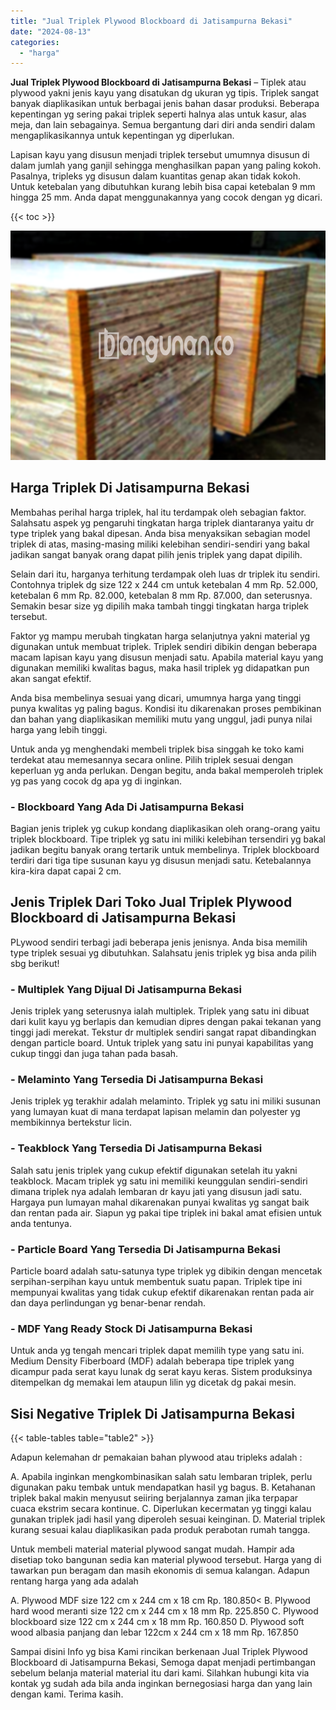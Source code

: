 ```yaml
---
title: "Jual Triplek Plywood Blockboard di Jatisampurna Bekasi"
date: "2024-08-13"
categories: 
  - "harga"
---
```


**Jual Triplek Plywood Blockboard di Jatisampurna Bekasi** – Tiplek atau plywood yakni jenis kayu yang disatukan dg ukuran yg tipis. Triplek sangat banyak diaplikasikan untuk berbagai jenis bahan dasar produksi. Beberapa kepentingan yg sering pakai triplek seperti halnya alas untuk kasur, alas meja, dan lain sebagainya. Semua bergantung dari diri anda sendiri dalam mengaplikasikannya untuk kepentingan yg diperlukan.

Lapisan kayu yang disusun menjadi triplek tersebut umumnya disusun di dalam jumlah yang ganjil sehingga menghasilkan papan yang paling kokoh. Pasalnya, tripleks yg disusun dalam kuantitas genap akan tidak kokoh. Untuk ketebalan yang dibutuhkan kurang lebih bisa capai ketebalan 9 mm hingga 25 mm. Anda dapat menggunakannya yang cocok dengan yg dicari.

{{< toc >}}

![Jual Triplek Plywood Blockboard di Jatisampurna Bekasi](/images/jual-triplek-murah-23.png)

## Harga Triplek Di Jatisampurna Bekasi

Membahas perihal harga triplek, hal itu terdampak oleh sebagian faktor. Salahsatu aspek yg pengaruhi tingkatan harga triplek diantaranya yaitu dr type triplek yang bakal dipesan. Anda bisa menyaksikan sebagian model triplek di atas, masing-masing miliki kelebihan sendiri-sendiri yang bakal jadikan sangat banyak orang dapat pilih jenis triplek yang dapat dipilih.

Selain dari itu, harganya terhitung terdampak oleh luas dr triplek itu sendiri. Contohnya triplek dg size 122 x 244 cm untuk ketebalan 4 mm Rp. 52.000, ketebalan 6 mm Rp. 82.000, ketebalan 8 mm Rp. 87.000, dan seterusnya. Semakin besar size yg dipilih maka tambah tinggi tingkatan harga triplek tersebut.

Faktor yg mampu merubah tingkatan harga selanjutnya yakni material yg digunakan untuk membuat triplek. Triplek sendiri dibikin dengan beberapa macam lapisan kayu yang disusun menjadi satu. Apabila material kayu yang digunakan memiliki kwalitas bagus, maka hasil triplek yg didapatkan pun akan sangat efektif.

Anda bisa membelinya sesuai yang dicari, umumnya harga yang tinggi punya kwalitas yg paling bagus. Kondisi itu dikarenakan proses pembikinan dan bahan yang diaplikasikan memiliki mutu yang unggul, jadi punya nilai harga yang lebih tinggi.

Untuk anda yg menghendaki membeli triplek bisa singgah ke toko kami terdekat atau memesannya secara online. Pilih triplek sesuai dengan keperluan yg anda perlukan. Dengan begitu, anda bakal memperoleh triplek yg pas yang cocok dg apa yg di inginkan.

### \- Blockboard Yang Ada Di Jatisampurna Bekasi

Bagian jenis triplek yg cukup kondang diaplikasikan oleh orang-orang yaitu triplek blockboard. Tipe triplek yg satu ini miliki kelebihan tersendiri yg bakal jadikan begitu banyak orang tertarik untuk membelinya. Triplek blockboard terdiri dari tiga tipe susunan kayu yg disusun menjadi satu. Ketebalannya kira-kira dapat capai 2 cm.

## Jenis Triplek Dari Toko Jual Triplek Plywood Blockboard di Jatisampurna Bekasi

PLywood sendiri terbagi jadi beberapa jenis jenisnya. Anda bisa memilih type triplek sesuai yg dibutuhkan. Salahsatu jenis triplek yg bisa anda pilih sbg berikut!

### \- Multiplek Yang Dijual Di Jatisampurna Bekasi

Jenis triplek yang seterusnya ialah multiplek. Triplek yang satu ini dibuat dari kulit kayu yg berlapis dan kemudian dipres dengan pakai tekanan yang tinggi jadi merekat. Tekstur dr multiplek sendiri sangat rapat dibandingkan dengan particle board. Untuk triplek yang satu ini punyai kapabilitas yang cukup tinggi dan juga tahan pada basah.

### \- Melaminto Yang Tersedia Di Jatisampurna Bekasi

Jenis triplek yg terakhir adalah melaminto. Triplek yg satu ini miliki susunan yang lumayan kuat di mana terdapat lapisan melamin dan polyester yg membikinnya bertekstur licin.

### \- Teakblock Yang Tersedia Di Jatisampurna Bekasi

Salah satu jenis triplek yang cukup efektif digunakan setelah itu yakni teakblock. Macam triplek yg satu ini memiliki keunggulan sendiri-sendiri dimana triplek nya adalah lembaran dr kayu jati yang disusun jadi satu. Hargaya pun lumayan mahal dikarenakan punyai kwalitas yg sangat baik dan rentan pada air. Siapun yg pakai tipe triplek ini bakal amat efisien untuk anda tentunya.

### \- Particle Board Yang Tersedia Di Jatisampurna Bekasi

Particle board adalah satu-satunya type triplek yg dibikin dengan mencetak serpihan-serpihan kayu untuk membentuk suatu papan. Triplek tipe ini mempunyai kwalitas yang tidak cukup efektif dikarenakan rentan pada air dan daya perlindungan yg benar-benar rendah.

### \- MDF Yang Ready Stock Di Jatisampurna Bekasi

Untuk anda yg tengah mencari triplek dapat memilih type yang satu ini. Medium Density Fiberboard (MDF) adalah beberapa tipe triplek yang dicampur pada serat kayu lunak dg serat kayu keras. Sistem produksinya ditempelkan dg memakai lem ataupun lilin yg dicetak dg pakai mesin.

## Sisi Negative Triplek Di Jatisampurna Bekasi

{{< table-tables table="table2" >}}

Adapun kelemahan dr pemakaian bahan plywood atau tripleks adalah :

A. Apabila inginkan mengkombinasikan salah satu lembaran triplek, perlu digunakan paku tembak untuk mendapatkan hasil yg bagus. B. Ketahanan triplek bakal makin menyusut seiiring berjalannya zaman jika terpapar cuaca ekstrim secara kontinue. C. Diperlukan kecermatan yg tinggi kalau gunakan triplek jadi hasil yang diperoleh sesuai keinginan. D. Material triplek kurang sesuai kalau diaplikasikan pada produk perabotan rumah tangga.

Untuk membeli material material plywood sangat mudah. Hampir ada disetiap toko bangunan sedia kan material plywood tersebut. Harga yang di tawarkan pun beragam dan masih ekonomis di semua kalangan. Adapun rentang harga yang ada adalah

A. Plywood MDF size 122 cm x 244 cm x 18 cm Rp. 180.850< B. Plywood hard wood meranti size 122 cm x 244 cm x 18 mm Rp. 225.850 C. Plywood blockboard size 122 cm x 244 cm x 18 mm Rp. 160.850 D. Plywood soft wood albasia panjang dan lebar 122cm x 244 cm x 18 mm Rp. 167.850

Sampai disini Info yg bisa Kami rincikan berkenaan Jual Triplek Plywood Blockboard di Jatisampurna Bekasi, Semoga dapat menjadi pertimbangan sebelum belanja material material itu dari kami. Silahkan hubungi kita via kontak yg sudah ada bila anda inginkan bernegosiasi harga dan yang lain dengan kami. Terima kasih.
